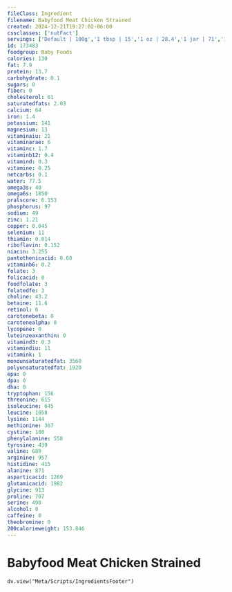 ```yaml
---
fileClass: Ingredient
filename: Babyfood Meat Chicken Strained
created: 2024-12-21T19:27:02-06:00
cssclasses: ['nutFact']
servings: ['Default | 100g','1 tbsp | 15','1 oz | 28.4','1 jar | 71','1 jar beech-nut stage 1 (2.5 oz) | 71','1 jar gerber second foods (2.5 oz) | 71','1 jar heinz strained-2 (2.5 oz) | 71']
id: 173483
foodgroup: Baby Foods
calories: 130
fat: 7.9
protein: 13.7
carbohydrate: 0.1
sugars: 0
fiber: 0
cholesterol: 61
saturatedfats: 2.03
calcium: 64
iron: 1.4
potassium: 141
magnesium: 13
vitaminaiu: 21
vitaminarae: 6
vitaminc: 1.7
vitaminb12: 0.4
vitamind: 0.3
vitamine: 0.25
netcarbs: 0.1
water: 77.5
omega3s: 40
omega6s: 1850
pralscore: 6.153
phosphorus: 97
sodium: 49
zinc: 1.21
copper: 0.045
selenium: 11
thiamin: 0.014
riboflavin: 0.152
niacin: 3.255
pantothenicacid: 0.68
vitaminb6: 0.2
folate: 3
folicacid: 0
foodfolate: 3
folatedfe: 3
choline: 43.2
betaine: 11.6
retinol: 6
carotenebeta: 0
carotenealpha: 0
lycopene: 0
luteinzeaxanthin: 0
vitamind3: 0.3
vitamindiu: 11
vitamink: 1
monounsaturatedfat: 3560
polyunsaturatedfat: 1920
epa: 0
dpa: 0
dha: 0
tryptophan: 156
threonine: 615
isoleucine: 645
leucine: 1058
lysine: 1144
methionine: 367
cystine: 180
phenylalanine: 558
tyrosine: 439
valine: 689
arginine: 957
histidine: 415
alanine: 871
asparticacid: 1269
glutamicacid: 1982
glycine: 913
proline: 707
serine: 498
alcohol: 0
caffeine: 0
theobromine: 0
200calorieweight: 153.846
---
```


# Babyfood Meat Chicken Strained

```dataviewjs
dv.view("Meta/Scripts/IngredientsFooter")
```